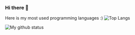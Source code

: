 ### Hi there 👋

Here is my most used programming languages :)
![Top Langs](https://github-readme-stats.vercel.app/api/top-langs/?username=JwanKaro&layout=compact)

![My github status](https://github-readme-stats.vercel.app/api?username=JwanKaro&show_icons=true&include_all_commits=true)


